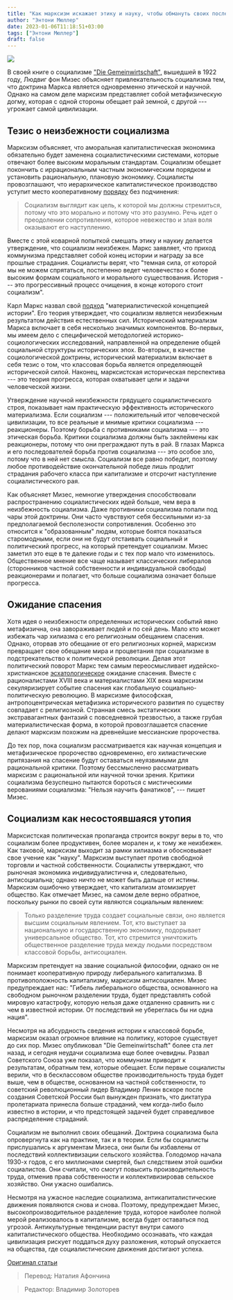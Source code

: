 ```yaml
---
title: "Как марксизм искажает этику и науку, чтобы обмануть своих последователей"
author: "Энтони Мюллер"
date: 2023-01-06T11:18:51+03:00
tags: ["Энтони Мюллер"]
draft: false
---
```

![](https://cdn.mises.org/styles/slideshow/s3/static-page/img/marxism-w.jpg?itok=46MmKMqQ)

В своей книге о социализме ["Die Gemeinwirtschaft",](https://mises.org/library/die-gemeinwirtschaft) вышедшей в 1922 году, Людвиг фон Мизес объясняет привлекательность социализма тем, что доктрина Маркса является одновременно этической и научной. Однако на самом деле марксизм представляет собой метафизическую догму, которая с одной стороны обещает рай земной, с другой --- угрожает самой цивилизации.

## Тезис о неизбежности социализма

Марксизм объясняет, что аморальная капиталистическая экономика обязательно будет заменена социалистическими системами, которые отвечают более высоким моральным стандартам. Социализм обещает покончить с иррациональным частным экономическим порядком и установить рациональную, плановую экономику. Социалисты провозглашают, что иерархическое капиталистическое производство уступит место кооперативному [порядку](https://mises.org/library/die-gemeinwirtschaft) без подчинения:

> Социализм выглядит как цель, к которой мы должны стремиться, потому что это морально и потому что это разумно. Речь идет о преодолении сопротивления, которое невежество и злая воля оказывают его наступлению.

Вместе с этой коварной попыткой смешать этику и наукиу делается утверждение, что социализм неизбежен. Маркс заявляет, что приход коммунизма представляет собой конец истории и награду за все прошлые страдания. Социалисты верят, что "темная сила, от которой мы не можем спрятаться, постепенно ведет человечество к более высоким формам социального и морального существования. История --- это прогрессивный процесс очищения, в конце которого стоит социализм".

Карл Маркс назвал свой [подход](https://en.wikipedia.org/wiki/Historical_materialism) "материалистической концепцией истории". Его теория утверждает, что социализм является неизбежным результатом действия естественных сил. Исторический материализм Маркса включает в себя несколько значимых компонентов. Во-первых, мы имеем дело с специфической методологией историко-социологических исследований, направленной на определение общей социальной структуры исторических эпох. Во-вторых, в качестве социологической доктрины, исторический материализм включает в себя тезис о том, что классовая борьба является определяющей исторической силой. Наконец, марксистская историческая перспектива --- это теория прогресса, которая охватывает цели и задачи человеческой жизни.

Утверждение научной неизбежности грядущего социалистического строя, показывает нам практическую эффективность исторического материализма. Если социализм --- положительный итог человеческой цивилизации, то все реальные и мнимые критики социализма --- реакционеры. Поэтому борьба с противниками социализма --- это этическая борьба. Критики социализма должны быть заклеймены как реакционеры, потому что они преграждают путь в рай. В глазах Маркса и его последователей борьба против социализма --- это особое зло, потому что в ней нет смысла. Социализм все равно победит, поэтому любое противодействие окончательной победе лишь продлит страдания рабочего класса при капитализме и отсрочит наступление социалистического рая.

Как объясняет Мизес, немногие утверждения способствовали распространению социалистических идей больше, чем вера в неизбежность социализма. Даже противники социализма попали под чары этой доктрины. Они часто чувствуют себя бессильными из-за предполагаемой бесполезности сопротивления. Особенно это относится к  "образованным" людям, которые боятся показаться старомодными, если они не будут отстаивать социальный и политический прогресс, на который претендует социализм. Мизес заметил это еще в те далекие годы и с тех пор мало что изменилось. Общественное мнение все чаще называет классических либералов (сторонников частной собственности и индивидуальной свободы) реакционерами и полагает, что больше социализма означает больше прогресса.

## Ожидание спасения

Хотя идея о неизбежности определенных исторических событий явно метафизична, она завораживает людей и по сей день. Мало кто может избежать чар хилиазма с его религиозным обещанием спасения. Однако, оторвав это обещание от его религиозных корней, марксизм превращает свое обещание мира и процветания при социализме в подстрекательство к политической революции. Делая этот политический поворот Маркс тем самым переосмысливает иудейско-христианское [эсхатологическое](https://mises-media.s3.amazonaws.com/rae4_1_5_2.pdf) ожидание спасения. Вместе с рационалистами XVIII века и материалистами XIX века марксизм секуляризирует событие спасения как глобальную социально-политическую революцию. В марксизме философская, антропоцентрическая метафизика исторического развития по существу совпадает с религиозной. Странная смесь экстатических экстравагантных фантазий с повседневной трезвостью, а также грубая материалистическая форма, в которой провозглашается спасение делают марксизм похожим на древнейшие мессианские пророчества.

До тех пор, пока социализм рассматривается как научная концепция и метафизическое пророчество одновременно, его хилиастические притязания на спасение будут оставаться неуязвимыми для рациональной критики. Поэтому бессмысленно рассматривать марксизм с рациональной или научной точки зрения. Критики социализма безуспешно пытаются бороться с мистическими верованиями социализма: "Нельзя научить фанатиков", --- пишет Мизес.

## Социализм как несостоявшаяся утопия

Марксистская политическая пропаганда строится вокруг веры в то, что социализм более продуктивен, более морален и, к тому же неизбежен. Как таковой, марксизм выходит за рамки хилиазма и обосновывает свое учение как "науку". Марксизм выступает против свободной торговли и частной собственности. Социалисты утверждают, что рыночная экономика индивидуалистична и, следовательно, антисоциальна; однако ничто не может быть дальше от истины. Марксизм ошибочно утверждает, что капитализм атомизирует общество. Как отмечает Мизес, на самом деле верно обратное, поскольку рынки по своей сути являются социальным явлением:

> Только разделение труда создает социальные связи, оно является высшим социальным явлением. Тот, кто выступает за национальную и государственную экономику, подорывает универсальное общество. Тот, кто стремится уничтожить общественное разделение труда между людьми посредством классовой борьбы, антисоциален.

Марксизм претендует на звание социальной философии, однако он не понимает кооперативную природу либерального капитализма. В противоположность капитализму, марксизм антисоциален. Мизес предупреждает нас: "Гибель либерального общества, основанного на свободном рыночном разделении труда, будет представлять собой мировую катастрофу, которую нельзя даже отдаленно сравнить ни с чем в известной истории. От последствий не убереглась бы ни одна нация". 

Несмотря на абсурдность сведения истории к классовой борьбе, марксизм оказал огромное влияние на политику, которое существует до сих пор. Мизес опубликовал "Die Gemeinwirtschaft" более ста лет назад, и сегодня неудачи социализма еще более очевидны. Развал Советского Союза уже показал, что коммунизм приводит к результатам, обратным тем, которые обещает. Если первые социалисты верили, что в бесклассовом обществе производительность труда будет выше, чем в обществе, основанном на частной собственности, то советский революционный лидер Владимир Ленин вскоре после создания Советской России был вынужден признать, что диктатура пролетариата принесла больше страданий, чем когда-либо было известно в истории, и что предстоящей задачей будет справедливое распределение страданий.

Социализм не выполнил своих обещаний. Доктрина социализма была опровергнута как на практике, так и в теории. Если бы социалисты прислушались к аргументам Мизеса, они были бы избавлены от последствий коллективизации сельского хозяйства. Голодомор начала 1930-х годов, с его миллионами смертей, был следствием этой ошибки социалистов. Они считали, что смогут повысить производительность труда, отменив права собственности и коллективизировав сельское хозяйство. Они ужасно ошибались.

Несмотря на ужасное наследие социализма, антикапиталистические движения появляются снова и снова. Поэтому,  предупреждает Мизес, высокопроизводительное разделение труда, которое наиболее полной мерой реализовалось в капитализме, всегда будет оставаться под угрозой. Антикультурные тенденции растут внутри самого капиталистического общества. Необходимо осознавать, что каждая цивилизация рискует поддаться духу разложения, который опускается на общества, где социалистические движения достигают успеха.

[Оригинал статьи](https://mises.org/wire/how-marxism-abuses-ethics-and-science-deceive-its-followers)

> Перевод: Наталия Афончина

> Редактор: Владимир Золоторев